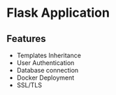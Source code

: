 # Flask Application

## Features

- Templates Inheritance
- User Authentication
- Database connection
- Docker Deployment
- SSL/TLS